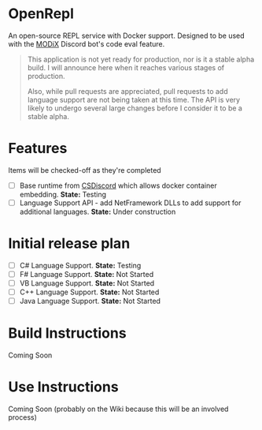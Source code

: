 # OpenRepl
An open-source REPL service with Docker support. Designed to be used with the [MODiX](https://github.com/discord-csharp/MODiX) Discord bot's code eval feature.

>This application is not yet ready for production, nor is it a stable alpha build. I will announce here when it reaches various stages of production.
>
>Also, while pull requests are appreciated, pull requests to add language support are not being taken at this time. The API is very likely to undergo several large changes before I consider it to be a stable alpha.

# Features
Items will be checked-off as they're completed

* [ ] Base runtime from [CSDiscord](https://github.com/discord-csharp/CSDiscord/) which allows docker container embedding. **State:** Testing
* [ ] Language Support API - add NetFramework DLLs to add support for additional languages. **State:** Under construction

# Initial release plan
* [ ] C# Language Support. **State:** Testing
* [ ] F# Language Support. **State:** Not Started
* [ ] VB Language Support. **State:** Not Started
* [ ] C++ Language Support. **State:** Not Started
* [ ] Java Language Support. **State:** Not Started

# Build Instructions
Coming Soon

# Use Instructions
Coming Soon (probably on the Wiki because this will be an involved process)
